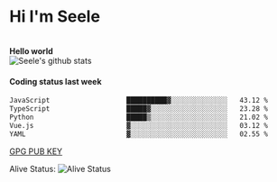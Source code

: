 <h1>Hi I'm Seele</h1>
<br>
<b> Hello world</b>
<br>
<img src="https://github-readme-stats-eight-jade.vercel.app/api?username=Seele0oO&show_icons=true&icon_color=0366d6&bg_color=ffffff&hide_title=true&hide=contribs&include_all_commits=true" alt="Seele's github stats"/>
<br>

<h4>Coding status last week </h4>

<!--START_SECTION:waka-->

```txt
JavaScript                   ██████████▓░░░░░░░░░░░░░░   43.12 %
TypeScript                   █████▓░░░░░░░░░░░░░░░░░░░   23.28 %
Python                       █████▒░░░░░░░░░░░░░░░░░░░   21.02 %
Vue.js                       ▓░░░░░░░░░░░░░░░░░░░░░░░░   03.12 %
YAML                         ▓░░░░░░░░░░░░░░░░░░░░░░░░   02.55 %
```

<!--END_SECTION:waka-->



[GPG PUB KEY](https://keys.openpgp.org/vks/v1/by-fingerprint/3FCE91BF5B9666B55B67213C4C57B7824A5B6680)

Alive Status: ![Alive Status](	https://hc.dvd.moe/badge/60bc779b-9835-415f-9cb9-15fd9d/ZsLaAAbE.svg)
